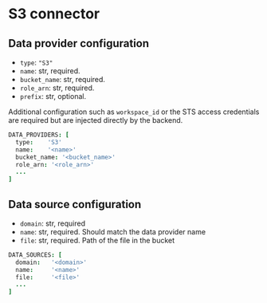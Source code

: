 # S3 connector

## Data provider configuration

* `type`: `"S3"`
* `name`: str, required.
* `bucket_name`: str, required.
* `role_arn`: str, required.
* `prefix`: str, optional.

Additional configuration such as `workspace_id` or the STS access credentials are required but are injected directly by the backend.

```coffee
DATA_PROVIDERS: [
  type:    'S3'
  name:    '<name>'
  bucket_name: '<bucket_name>'
  role_arn: '<role_arn>'
  ...
]
```

## Data source configuration

* `domain`: str, required
* `name`: str, required. Should match the data provider name
* `file`: str, required. Path of the file in the bucket

```coffee
DATA_SOURCES: [
  domain:   '<domain>'
  name:     '<name>'
  file:     '<file>'
  ...
]
```